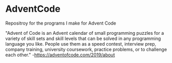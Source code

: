# AdventCode
Repositroy for the programs I make for Advent Code

"Advent of Code is an Advent calendar of small programming puzzles for a variety of skill sets and skill levels that can be solved in any programming language you like. People use them as a speed contest, interview prep, company training, university coursework, practice problems, or to challenge each other." -https://adventofcode.com/2019/about
